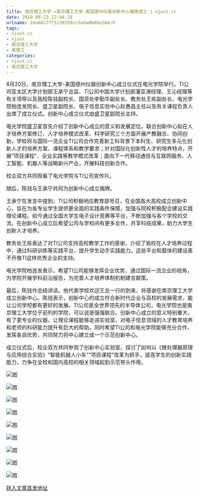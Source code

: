 ```yaml
---
title: 南京理工大学->南京理工大学-美国德州仪器创新中心揭牌成立 | njust.cc
date: 2019-08-23 12:44:24
urlname: 2da6017ff5139359cc5e6a8b06e284c9
tags: 
- njust.cc
- njust
- 南京理工大学
- 南理工
categories:
- njust.cc
- 南京理工大学
---
```



8月20日，南京理工大学-美国德州仪器创新中心成立仪式在电光学院举行。TI公司亚太区大学计划部王承宁总监、TI公司中国大学计划部潘亚涛经理、王沁经理等有关领导以及我校陈钱副校长、国资处李勤华副处长、教务处王栋副处长、电光学院柏连发院长、盛卫星副院长、电子信息实验中心赵惠昌主任以及有关课程负责人出席了成立仪式。创新中心成立仪式由盛卫星副院长主持。

电光学院盛卫星首先介绍了创新中心成立的意义和发展定位。联合创新中心拟在人才培养方案修订、人才培养模式改革、科学研究三个方面开展产教融合、协同创新。学校将与国际一流企业TI公司合作完善新工科背景下本科生、研究生多元化创新人才的培养方案、课程体系和教学要求；针对国际化创新性人才的培养特点，开展“项目课程”、企业实践等教学模式改革；面向下一代移动通信与互联网服务、人工智能、机器人等战略新兴产业，开展科技创新合作。

校企双方共同观看了电光学院与TI公司宣传片。

随后，陈钱与王承宁共同为创新中心成立揭牌。

王承宁在发言中提到，TI公司积极响应教育部号召，在全国各大高校成立创新中心，旨在为各专业学生提供更全面的实践条件保障，加强与院校积极配合建设实践理论课程。如今通过全国大学生电子设计竞赛等平台，不断加强与各个学校的交流。在创新中心成立后希望公司与学校间有更多合作，共享科技成果，助力大学生创新人才培养。

教务处王栋表达了对TI公司支持高校教学工作的感谢，介绍了我校在人才培养过程中，通过科研训练等实践平台，提升学生动手实践能力。这些平台和载体的建设离不开像TI这样优秀企业的支持。

电光学院柏连发表示，希望TI公司能够发挥企业优势，通过国际一流企业的视角，为学院开展学科前沿报告，为完善人才培养体制机制建言献策。

最后，陈钱作总结讲话。他代表学校欢迎王总一行的到来，并感谢在南京理工大学成立创新中心。陈钱表示，创新中心的成立符合新时代企业与高校的发展需求，能让公司学校都有更好的发展。TI公司是全世界领先的半导体公司，电光学院也是南京理工大学位于前列的学院，可以说是强强联合。创新中心成立的意义特别重大，有了更专业的仪器，让理论课程能够走进实验室，对电子信息领域的人才教育培养和老师的科研能力提升有巨大的帮助。同时希望TI公司和电光学院能够充分合作，发挥各自优势，共同努力将中心建立成一个示范创新中心。

成立仪式后，校企双方共同参观了创新中心实验室，探讨了如何以《微处理器原理与应用综合实验》“智能机器人小车”“项目课程”改革为抓手，提高学生的创新实践能力，力争在全校和国内高校的相关领域起到示范带头作用。



![图](http://zs.njust.edu.cn/_upload/article/images/c2/d8/797ffb3943a4b85f0fd585b8c130/124e5ffd-ed9e-41da-b56e-87641a6f1178.jpg)

![图](http://zs.njust.edu.cn/_upload/article/images/c2/d8/797ffb3943a4b85f0fd585b8c130/f5d6d152-34e1-41fd-9f8b-9511caa4c281.jpg)

![图](http://zs.njust.edu.cn/_upload/article/images/c2/d8/797ffb3943a4b85f0fd585b8c130/54a045d4-eb5f-46a4-a820-66a725d76760.jpg)

![图](http://zs.njust.edu.cn/_upload/article/images/c2/d8/797ffb3943a4b85f0fd585b8c130/253abe9f-6ea7-400a-9fab-570585d79b80.jpg)

![图](http://zs.njust.edu.cn/_upload/article/images/c2/d8/797ffb3943a4b85f0fd585b8c130/460d2f9b-1cc9-4e4f-b790-73eec4b0fa0e.jpg)

![图](http://zs.njust.edu.cn/_upload/article/images/c2/d8/797ffb3943a4b85f0fd585b8c130/783d9e1a-edc0-4482-b2fa-9869285df9f9.jpg)

![图](http://zs.njust.edu.cn/_upload/article/images/c2/d8/797ffb3943a4b85f0fd585b8c130/39171ab3-b1c8-4407-9bcc-fb5e84d89af4.jpg)

![图](http://zs.njust.edu.cn/_upload/article/images/c2/d8/797ffb3943a4b85f0fd585b8c130/428e7991-9a08-4664-bfe0-522d7ff20202.jpg)

![图](http://zs.njust.edu.cn/_upload/article/images/c2/d8/797ffb3943a4b85f0fd585b8c130/a0f09cf8-b4de-45b3-abf0-717af222568a.jpg)

[转入文章首发地址](http://zs.njust.edu.cn/24/1d/c4621a205853/page.htm)